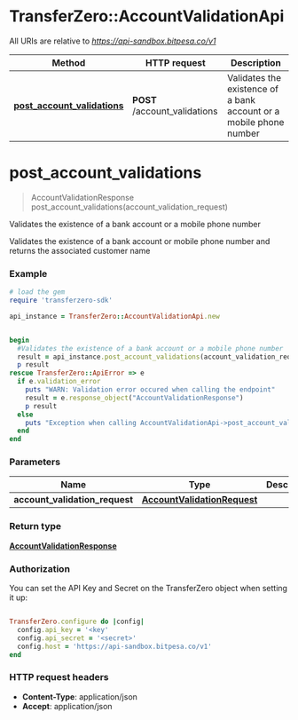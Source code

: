 # TransferZero::AccountValidationApi

All URIs are relative to *https://api-sandbox.bitpesa.co/v1*

Method | HTTP request | Description
------------- | ------------- | -------------
[**post_account_validations**](AccountValidationApi.md#post_account_validations) | **POST** /account_validations | Validates the existence of a bank account or a mobile phone number


# **post_account_validations**
> AccountValidationResponse post_account_validations(account_validation_request)

Validates the existence of a bank account or a mobile phone number

Validates the existence of a bank account or mobile phone number and returns the associated customer name

### Example
```ruby
# load the gem
require 'transferzero-sdk'

api_instance = TransferZero::AccountValidationApi.new


begin
  #Validates the existence of a bank account or a mobile phone number
  result = api_instance.post_account_validations(account_validation_request)
  p result
rescue TransferZero::ApiError => e
  if e.validation_error
    puts "WARN: Validation error occured when calling the endpoint"
    result = e.response_object("AccountValidationResponse")
    p result
  else
    puts "Exception when calling AccountValidationApi->post_account_validations: #{e}"
  end
end
```

### Parameters

Name | Type | Description  | Notes
------------- | ------------- | ------------- | -------------
 **account_validation_request** | [**AccountValidationRequest**](AccountValidationRequest.md)|  | 

### Return type

[**AccountValidationResponse**](AccountValidationResponse.md)

### Authorization

You can set the API Key and Secret on the TransferZero object when setting it up:

```ruby

TransferZero.configure do |config|
  config.api_key = '<key'
  config.api_secret = '<secret>'
  config.host = 'https://api-sandbox.bitpesa.co/v1'
end

```

### HTTP request headers

 - **Content-Type**: application/json
 - **Accept**: application/json




